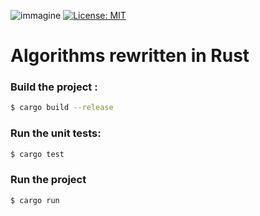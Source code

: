 ![immagine](https://github.com/fbrega10/Rust-algorithms/assets/102411282/e3934e50-b70f-4106-b1ec-63c8fb84290d)
[![License: MIT](https://img.shields.io/badge/License-MIT-yellow.svg)](https://opensource.org/licenses/MIT)

# Algorithms rewritten in Rust

### Build the project : 
```bash
$ cargo build --release
```

### Run the unit tests: 
```bash
$ cargo test
```

### Run the project
```bash
$ cargo run
```
